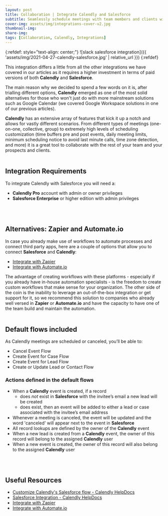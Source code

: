 ```yaml
---
layout: post
title: Collaboration | Integrate Calendly and Salesforce
subtitle: Seamlessly schedule meetings with team members and clients with this powerful integration 
cover-img: assets/img/integrations-cover-v2.jpg
thumbnail-img: 
share-img: 
tags: [Collaboration, Calendly, Integrations]
---
```


{:refdef: style="text-align: center;"}
![slack salesforce integration]({{ 'assets/img/2021-04-27-calendly-salesforce.jpg' | relative_url }})
{:refdef}

This integration differs a little from all the other integrations we have covered in our articles as it requires a higher investment in terms of paid versions of both **Calendly** and **Salesforce**.

The main reason why we decided to spend a few words on it is, after trialling different options, **Calendly** emerged as one of the most solid alternatives for those who won't just do with more mainstream solutions such as Google Calendar (we covered Google Workspace solutions in one of our previous articles).

**Calendly** has an extensive array of features that kick it up a notch and allows for vastly different scenarios. From different types of meetings (one-on-one, collective, group) to extremely high levels of scheduling customization (time buffers pre and post events, daily meeting limits, minimum scheduling notice to avoid last minute calls, time zone detection, and more) it is a great tool to collaborate with the rest of your team and your prospects and clients.
<br/>
<br/>

## Integration Requirements
To integrate Calendly with Salesforce you will need a:
* **Calendly Pro** account with admin or owner privileges
* **Salesforce Enterprise** or higher edition with admin privileges
<br/>
<br/>

## Alternatives: Zapier and Automate.io
In case you already make use of workflows to automate processes and connect third party apps, here are a couple of options that allow you to connect **Salesforce** and **Calendly**:
* [Integrate with Zapier](https://zapier.com/apps/calendly/integrations/salesforce)
* [Integrate with Automate.io](https://automate.io/integration/calendly/salesforce)

The advantage of creating workflows with these platforms - especially if you already have in-house automation specialists - is the freedom to create custom workflows that make sense for your organization. The other side of the coin is the inability to leverage an out-of-the-box integration or get support for it, so we recommend this solution to companies who already well versed in **Zapier** or **Automate.io** and have the capacity to have one of the team build and maintain the automation.
<br/>
<br/>

## Default flows included
As Calendly meetings are scheduled or canceled, you’ll be able to:
* Cancel Event Flow
* Create Event for Case Flow
* Create Event for Lead Flow
* Create or Update Lead or Contact Flow

### Actions defined in the default flows
* When a **Calendly** event is created, if a record
  * does *not* exist in **Salesforce** with the invitee’s email  a new lead will be created  
  * does exist, then an event will be added to either a lead or case associated with the invitee’s email address
* Whenever a meeting is canceled, the event will be updated and the word 'canceled' will appear next to the event in **Salesforce**
* All record lookups are defined by the owner of the **Calendly** event
* When a new lead is created from a **Calendly** event, the owner of this record will belong to the assigned **Calendly** user
* When a new event is created, the owner of this record will also belong to the assigned **Calendly** user
<br/>
<br/>

## Useful Resources
* [Customize Calendly's Salesforce flow - Calendly HelpDocs](https://help.calendly.com/hc/en-us/articles/360035487554-Customize-Calendly-s-Salesforce-flow)
* [Salesforce Integration - Calendly HelpDocs](https://help.calendly.com/hc/en-us/articles/223195548-Salesforce)
* [Integrate with Zapier](https://zapier.com/apps/calendly/integrations/salesforce)
* [Integrate with Automate.io](https://automate.io/integration/calendly/salesforce)
<br/>
<br/>
